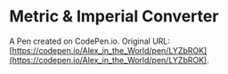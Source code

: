 # Metric & Imperial Converter

A Pen created on CodePen.io. Original URL: [https://codepen.io/Alex_in_the_World/pen/LYZbROK](https://codepen.io/Alex_in_the_World/pen/LYZbROK).


